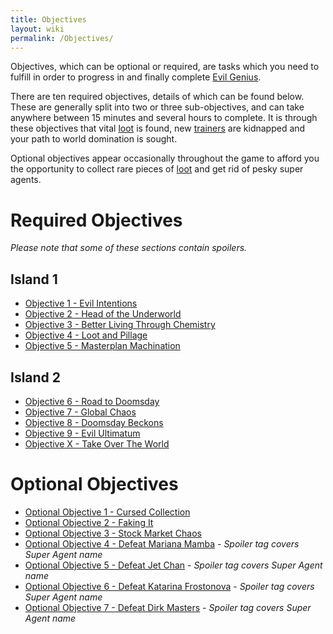 ```yaml
---
title: Objectives
layout: wiki
permalink: /Objectives/
---
```


Objectives, which can be optional or required, are tasks which you need
to fulfill in order to progress in and finally complete [Evil
Genius](/Evil_Genius "wikilink").

There are ten required objectives, details of which can be found below.
These are generally split into two or three sub-objectives, and can take
anywhere between 15 minutes and several hours to complete. It is through
these objectives that vital [loot](/loot "wikilink") is found, new
[trainers](/trainers "wikilink") are kidnapped and your path to world
domination is sought.

Optional objectives appear occasionally throughout the game to afford
you the opportunity to collect rare pieces of [loot](/loot "wikilink")
and get rid of pesky super agents.

Required Objectives
===================

<i>Please note that some of these sections contain spoilers.</i>

Island 1
--------

-   [Objective 1 - Evil
    Intentions](/Objective_1_-_Evil_Intentions "wikilink")
-   [Objective 2 - Head of the
    Underworld](/Objective_2_-_Head_of_the_Underworld "wikilink")
-   [Objective 3 - Better Living Through
    Chemistry](/Objective_3_-_Better_Living_Through_Chemistry "wikilink")
-   [Objective 4 - Loot and
    Pillage](/Objective_4_-_Loot_and_Pillage "wikilink")
-   [Objective 5 - Masterplan
    Machination](/Objective_5_-_Masterplan_Machination "wikilink")

Island 2
--------

-   [Objective 6 - Road to
    Doomsday](/Objective_6_-_Road_to_Doomsday "wikilink")
-   [Objective 7 - Global Chaos](/Objective_7_-_Global_Chaos "wikilink")
-   [Objective 8 - Doomsday
    Beckons](/Objective_8_-_Doomsday_Beckons "wikilink")
-   [Objective 9 - Evil
    Ultimatum](/Objective_9_-_Evil_Ultimatum "wikilink")
-   [Objective X - Take Over The
    World](/Objective_X_-_Take_Over_The_World "wikilink")

Optional Objectives
===================

-   [Optional Objective 1 - Cursed
    Collection](/Optional_Objective_1_-_Cursed_Collection "wikilink")
-   [Optional Objective 2 - Faking
    It](/Optional_Objective_2_-_Faking_It "wikilink")
-   [Optional Objective 3 - Stock Market
    Chaos](/Optional_Objective_3_-_Stock_Market_Chaos "wikilink")
-   <spoiler>[Optional Objective 4 - Defeat Mariana
    Mamba](/Optional_Objective_4_-_Defeat_Mariana_Mamba "wikilink")</spoiler> -
    <i>Spoiler tag covers Super Agent name</i>
-   <spoiler>[Optional Objective 5 - Defeat Jet
    Chan](/Optional_Objective_5_-_Defeat_Jet_Chan "wikilink")</spoiler> -
    <i>Spoiler tag covers Super Agent name</i>
-   <spoiler>[Optional Objective 6 - Defeat Katarina
    Frostonova](/Optional_Objective_6_-_Defeat_Katarina_Frostonova "wikilink")</spoiler> -
    <i>Spoiler tag covers Super Agent name</i>
-   <spoiler>[Optional Objective 7 - Defeat Dirk
    Masters](/Optional_Objective_7_-_Defeat_Dirk_Masters "wikilink")</spoiler> -
    <i>Spoiler tag covers Super Agent name</i>